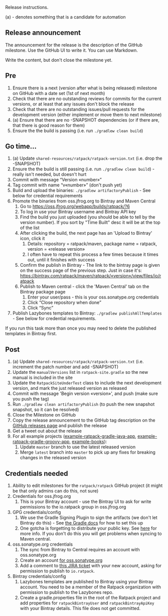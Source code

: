 Release instructions.

(a) - denotes something that is a candidate for automation

## Release announcement

The announcement for the release is the description of the GitHub milestone.
Use the GitHub UI to write it.
You can use Markdown.

Write the content, but don't close the milestone yet.

## Pre

1. Ensure there is a next (version after what is being released) milestone on GitHub with a date set (1st of next month)
1. Check that there are no outstanding reviews for commits for the current versions, or at least that any issues don't block the release
1. Check that there are no outstanding issues/pull requests for the development version (either implement or move them to next milestone)
1. (a) Ensure that there are no -SNAPSHOT dependencies (or if there are, that there is good reason for them)
1. Ensure the the build is passing (i.e. run `./gradlew clean build`)

## Go time…

1. (a) Update `shared-resources/ratpack/ratpack-version.txt` (i.e. drop the -SNAPSHOT)
1. Ensure the the build is still passing (i.e. run `./gradlew clean build`) - really isn't needed, but doesn't hurt
1. Commit with message “Version «number»”
1. Tag commit with name “v«number»” (don't push yet)
1. Build and upload the binaries: `./gradlew artifactoryPublish` - See below for credential requirements
1. Promote the binaries from oss.jfrog.org to Bintray and Maven Central
    1. Go to https://oss.jfrog.org/webapp/builds/ratpack/?6
    1. To log in use your Bintray username and Bintray API key
    1. Find the build you just uploaded (you should be able to tell by the version number).  If you sort by "Time Built" desc it will be at the top of the list
    1. After clicking the build, the next page has an 'Upload to Bintray' icon, click it
        1. Details: repository = ratpack/maven, package name = ratpack, version = «release version»
        1. I often have to repeat this process a few times because it times out, until it finishes with success
    1. Confirm the publish in Bintray - The link to the bintray page is given on the success page of the previous step. Just in case it's:  https://bintray.com/ratpack/maven/ratpack/«version»/view/files/io/ratpack
    1. Publish to Maven central - click the 'Maven Central' tab on the Bintray package page
        1. Enter your user/pass - this is your oss.sonatype.org credentials
        1. Click “Close repository when done”
        1. Click “Sync”
1. Publish Lazybones templates to Bintray: `./gradlew publishAllTemplates` - See below for credential requirements.
<p>If you run this task more than once you may need to delete the published templates in Bintray first. 

## Post

1. (a) Update `shared-resources/ratpack/ratpack-version.txt` (i.e. increment the patch number and add -SNAPSHOT)
1. Update the `manualVersions` list in `ratpack-site.gradle` so the new manual is included in the site
1. Update the `RatpackSiteUnderTest` class to include the next development version, and mark the just released version as released
1. Commit with message 'Begin version «version»', and push (make sure you push the tag)
1. Run `./gradlew clean artifactoryPublish` (to push the new snapshot snapshot, so it can be resolved)
1. Close the Milestone on GitHub
1. Copy the release announcement to the GitHub tag description on the [GitHub releases page](https://github.com/ratpack/ratpack/releases) and publish the release
1. Get a tweet out about the release
1. For all example projects ([example-ratpack-gradle-java-app](https://github.com/ratpack/example-ratpack-gradle-java-app), [example-ratpack-gradle-groovy-app](https://github.com/ratpack/example-ratpack-gradle-groovy-app), [example-books](https://github.com/ratpack/example-books)):
    1. Update `master` branch to use the latest released version
    1. Merge `latest` branch into `master` to pick up any fixes for breaking changes in the released version

## Credentials needed

1. Ability to edit milestones for the `ratpack/ratpack` GitHub project (it might be that only admins can do this, not sure)
1. Credentials for oss.jfrog.org
    1. This is your Bintray account - use the Bintray UI to ask for write permissions to the io.ratpack group in oss.jfrog.org
1. GPG credentials/config
    1. We use the Gradle Signing Plugin to sign the artifacts (we don't let Bintray do this) - See [the Gradle docs](http://www.gradle.org/docs/current/userguide/signing_plugin.html#N15692) for how to set this up
    1. One gotcha is forgetting to distribute your public key.  See [here](http://blog.sonatype.com/2010/01/how-to-generate-pgp-signatures-with-maven/#.U9rkY2MSS6N) for more info.  If you don't do this you will get problems when syncing to Maven central.
1. oss.sonatype.org credentials
    1. The sync from Bintray to Central requires an account with oss.sonatype.org
    1. Create an account [for oss.sonatype.org](https://issues.sonatype.org/secure/Signup!default.jspa)
    1. Add a comment to [this JIRA ticket](https://issues.sonatype.org/browse/OSSRH-8283) with your new account, asking for permission to publish to `io.ratpack`.
1. Bintray credentials/config
    1. Lazybones templates are published to Bintray using your Bintray account.  You need to be a member of the Ratpack organization with permission to publish to the Lazybones repo.
    1. Create a gradle.properties file in the root of the Ratpack project and add properties for `ratpackBintrayUser` and `ratpackBintrayApiKey` with your Bintray details.  This file does not get committed.
